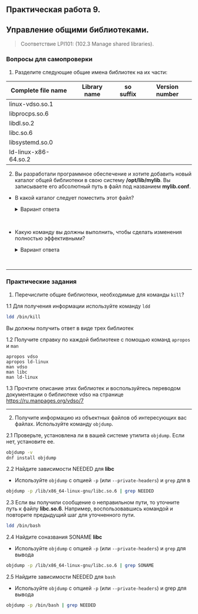 ## Практическая работа 9. 
## Управление общими библиотеками.

> Соответствие LPI101: (102.3 Manage shared libraries).

### Вопросы для самопроверки

1. Разделите следующие общие имена библиотек на их части:

| **Complete file name** | **Library name** | **so suffix** | **Version number** |
|------------------------|------------------|---------------|--------------------|
| linux-vdso.so.1        |                  |               |                    |
| libprocps.so.6         |                  |               |                    |
| libdl.so.2             |                  |               |                    |
| libc.so.6              |                  |               |                    |
| libsystemd.so.0        |                  |               |                    |
| ld-linux-x86-64.so.2   |                  |               |                    |

2. Вы разработали программное обеспечение и хотите добавить новый каталог общей библиотеки в свою систему **/opt/lib/mylib**. Вы записываете его абсолютный путь в файл под названием **mylib.conf**.
- В какой каталог следует поместить этот файл? 

    <details>
    <summary>Вариант ответа</summary>

    **/etc/ld.so.conf.d**
    
    </details>
<br> 

- Какую команду вы должны выполнить, чтобы сделать изменения полностью эффективными? 

    <details>
    <summary>Вариант ответа</summary>

    `ldconfig`
    
    </details>
<br> 


---
### Практические задания

1. Перечислите общие библиотеки, необходимые для команды `kill`?

1.1 Для получения информации используйте команду `ldd`
```sh
ldd /bin/kill
```
Вы должны получить ответ в виде трех библиотек

1.2 Получите справку по каждой библиотеке с помощью команд `apropos` и `man`
```
apropos vdso
apropos ld-linux
man vdso
man libc
man ld-linux
```
1.3 Прочтите описание этих библиотек и воспользуйтесь переводом документации о библиотеке vdso на странице https://ru.manpages.org/vdso/7

---
2. Получите информацию из объектных файлов об интересующих вас файлах. Используйте команду `objdump`.

2.1 Проверьте, установлена ли в вашей системе утилита `objdump`. Если нет, установите ее.
```sh
objdump -v
dnf install objdump
```
2.2 Найдите зависимости NEEDED для **libc**
- Используйте `objdump` с опцией `-p` (или `--private-headers`) и `grep` для в
```sh
objdump -p /lib/x86_64-linux-gnu/libc.so.6 | grep NEEDED
```
2.3 Если вы получили сообщение о неправильном пути, то уточните путь к файлу **libc.so.6**. Например, воспользовавшись командой и повторите предыдущий шаг для уточненного пути.
```sh
ldd /bin/bash
```

2.4 Найдите соназвания SONAME **libc**
- Используйте `objdump` с опцией `-p` (или `--private-headers`) и `grep` для вывода 
```sh
objdump -p /lib/x86_64-linux-gnu/libc.so.6 | grep SONAME
```

2.5 Найдите зависимости NEEDED для `bash`
- Используйте `objdump` с опцией `-p` (или `--private-headers`) и grep для вывода
```sh
objdump -p /bin/bash | grep NEEDED
```